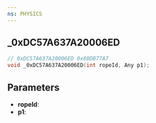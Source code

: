 ```yaml
---
ns: PHYSICS
---
```

## _0xDC57A637A20006ED

```c
// 0xDC57A637A20006ED 0x80DB77A7
void _0xDC57A637A20006ED(int ropeId, Any p1);
```

## Parameters
* **ropeId**:
* **p1**:
